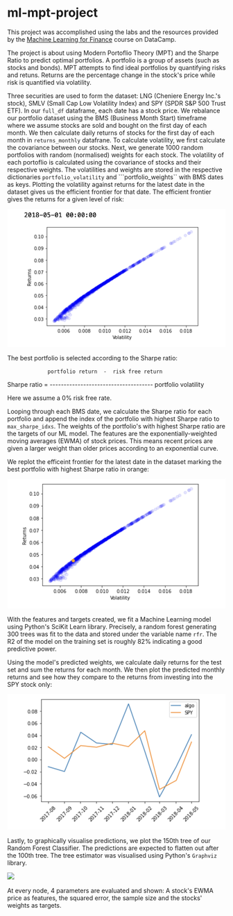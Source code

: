 # ml-mpt-project

This project was accomplished using the labs and the resources provided by the [Machine Learning for Finance](https://app.datacamp.com/learn/courses/machine-learning-for-finance-in-python) course on DataCamp.

The project is about using Modern Portoflio Theory (MPT) and the Sharpe Ratio to predict optimal portfolios. A portfolio is a group of assets (such as stocks and bonds). MPT attempts to find ideal portfolios by quantifying risks and retuns. Returns are the percentage change in the stock's price while risk is quantified via volatility.

Three securities are used to form the dataset: LNG (Cheniere Energy Inc.'s stock), SMLV (Small Cap Low Volatility Index) and SPY (SPDR S&P 500 Trust ETF). In our ```full_df``` dataframe, each date has a stock price. We rebalance our portfolio dataset using the BMS (Business Month Start) timeframe where we assume stocks are sold and bought on the first day of each month. We then calculate daily returns of stocks for the first day of each month in ```returns_monthly``` datafrane. To calculate volatility, we first calculate the covariance between our stocks. Next, we generate 1000 random portfolios with random (normalised) weights for each stock. The volatility of each portoflio is calculated using the covariance of stocks and their respective weights. The volatilities and weights are stored in the respective dictionaries ```portfolio_volatility``` and ```portfolio_weights`` with BMS dates as keys. Plotting the volatility against returns for the latest date in the dataset gives us the efficient frontier for that date. The efficient frontier gives the returns for a given level of risk:

![](plot1.png)

The best portfolio is selected according to the Sharpe ratio:


                 portfolio return  -  risk free return
Sharpe ratio  =  -------------------------------------
                          portfolio volatility



Here we assume a 0% risk free rate.

Looping through each BMS date, we calculate the Sharpe ratio for each portfolio and append the index of the portfolio with highest Sharpe ratio to ```max_sharpe_idxs```. The weights of the portfolio's with highest Sharpe ratio are the targets of our ML model. The features are the exponentially-weighted moving averages (EWMA) of stock prices. This means recent prices are given a larger weight than older prices according to an exponential curve.

We replot the efficeint frontier for the latest date in the dataset marking the best portfolio with highest Sharpe ratio in orange:

![](plot2.png)

With the features and targets created, we fit a Machine Learning model using Python's SciKit Learn library. Precisely, a random forest generating 300 trees was fit to the data and stored under the variable name ```rfr```. The R2 of the model on the training set is roughly 82% indicating a good predictive power.

Using the model's predicted weights, we calculate daily returns for the test set and sum the returns for each month. We then plot the predicted monthly returns and see how they compare to the returns from investing into the SPY stock only:

![](plot3.png)


Lastly, to graphically visualise predictions, we plot the 150th tree of our Random Forest Classifier. The predictions are expected to flatten out after the 100th tree. The tree estimator was visualised using Python's ```Graphviz``` library.

![](tree.png)

At every node, 4 parameters are evaluated and shown: A stock's EWMA price as features, the squared error, the sample size and the stocks' weights as targets.


